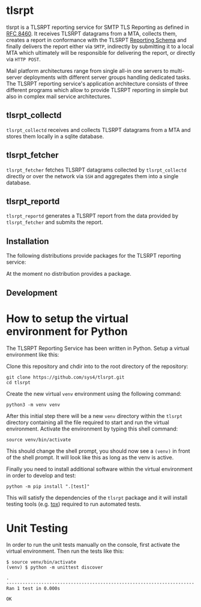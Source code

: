 # tlsrpt

tlsrpt is a TLSRPT reporting service for SMTP TLS Reporting as defined in [RFC
8460](https://www.rfc-editor.org/rfc/rfc8460). It receives TLSRPT datagrams from
a MTA, collects them, creates a report in conformance with the TLSRPT [Reporting
Schema](https://www.rfc-editor.org/rfc/rfc8460#section-4) and finally delivers
the report either via `SMTP`, indirectly by submitting it to a local MTA which
ultimately will be responsible for delivering the report, or directly via `HTTP
POST`.

Mail platform architectures range from single all-in one servers to multi-server
deployments with different server groups handling dedicated tasks. The TLSRPT
reporting service's application architecture consists of three different
programs which allow to provide TLSRPT reporting in simple but also in complex
mail service architectures.

## tlsrpt_collectd

`tlsrpt_collectd` receives and collects TLSRPT datagrams from a MTA and stores
them locally in a sqlite database.


## tlsrpt_fetcher

`tlsrpt_fetcher` fetches TLSRPT datagrams collected by `tlsrpt_collectd`
directly or over the network via `SSH` and aggregates them into a single
database.


## tlsrpt_reportd

`tlsrpt_reportd` generates a TLSRPT report from the data provided by
`tlsrpt_fetcher` and submits the report.



## Installation

The following distributions provide packages for the TLSRPT reporting service:

At the moment no distribution provides a package.



## Development

# How to setup the virtual environment for Python

The TLSRPT Reporting Service has been written in Python. Setup a virtual
environment like this:

Clone this repository and chdir into to the root directory of the repository:

```
git clone https://github.com/sys4/tlsrpt.git
cd tlsrpt
```

Create the new virtual `venv` environment using the following command:

```
python3 -m venv venv
```

After this initial step there will be a new `venv` directory within the `tlsrpt`
directory containing all the file required to start and run the virtual
environment. Activate the environment by typing this shell command:

```
source venv/bin/activate
```

This should change the shell prompt, you should now see a `(venv)` in front of
the shell prompt. It will look like this as long as the venv is active.

Finally you need to install additional software within the virtual environment
in order to develop and test:

```
python -m pip install ".[test]"
```

This will satisfy the dependencies of the `tlsrpt` package and it will install
testing tools (e.g. [tox](https://pypi.org/project/tox/)) required to run
automated tests.


# Unit Testing

In order to run the unit tests manually on the console, first activate the
virtual environment. Then run the tests like this:

```
$ source venv/bin/activate
(venv) $ python -m unittest discover

.
----------------------------------------------------------------------
Ran 1 test in 0.000s

OK
```

